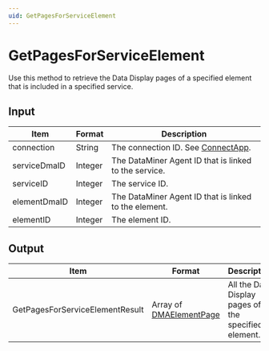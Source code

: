 ```yaml
---
uid: GetPagesForServiceElement
---
```


# GetPagesForServiceElement

Use this method to retrieve the Data Display pages of a specified element that is included in a specified service.

## Input

| Item         | Format  | Description                                                                      |
|--------------|---------|----------------------------------------------------------------------------------|
| connection   | String  | The connection ID. See [ConnectApp](xref:ConnectApp). |
| serviceDmaID | Integer | The DataMiner Agent ID that is linked to the service.                            |
| serviceID    | Integer | The service ID.                                                                  |
| elementDmaID | Integer | The DataMiner Agent ID that is linked to the element.                            |
| elementID    | Integer | The element ID.                                                                  |

## Output

| Item | Format | Description |
|--|--|--|
| GetPagesForServiceElementResult | Array of [DMAElementPage](xref:DMAElementPage) | All the Data Display pages of the specified element. |
